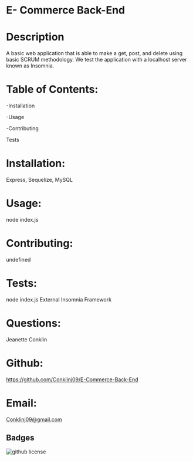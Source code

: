 # E- Commerce Back-End

# Description

A basic web application that is able to make a get, 
post, and delete using basic SCRUM methodology. 
We test the application with a localhost server known as Insomnia.

# Table of Contents:

-Installation

-Usage

-Contributing

Tests

# Installation:

Express, Sequelize, MySQL

# Usage:

node index.js

# Contributing:

undefined

# Tests:

node index.js
External Insomnia Framework

# Questions:

Jeanette Conklin

# Github:

https://github.com/Conklinj09/E-Commerce-Back-End

# Email:

Conklinj09@gmail.com 




## Badges



![github license](https://img.shields.io/badge/License-Apache-blue.svg)

